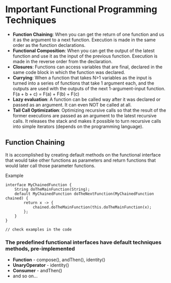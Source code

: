 # Important Functional Programming Techniques
- **Function Chaining**: When you can get the return of one function and us it as the argument to a next function. Execution is made in the same order as the function declarations.
- **Functional Composition**: When you can get the output of the latest function and use it as the input of the previous function. Execution is made in the reverse order from the declaration.
- **Closures**: Functions can access variables that are final, declared in the same code block in which the function was declared. 
- **Currying**: When a function that takes N>1 variables as the input is turned into a series of functions that take 1 argument each, and the outputs are used with the outputs of the next 1-argument-input function. F(a + b + c) = F(a) + F(b) + F(c)
- **Lazy evaluation**: A function can be called way after it was declared or passed as an argument. It can even NOT be called at all.
- **Tail Call Optimization**: Optimizing recursive calls so that the result of the former executions are passed as an argument to the latest recursive calls. It releases the stack and makes it possible to turn recursive calls into simple iterators (depends on the programming language).

## Function Chaining

It is accomplished by creating default methods on the functional interface that would take other functions as parameters and return functions that would later call those parameter functions.

Example
```
interface MyChainedFunction {
    String doTheMainFunction(String);
    default MyChainedFunction doTheNextFunction(MyChainedFunction chained) {
        return x -> {
            chained.doTheMainFunction(this.doTheMainFunction(x);
        };
    }
}

// check examples in the code

```

### The predefined functional interfaces have default techniques methods, pre-implemented

- **Function** - compose(), andThen(), identity()
- **UnaryOperator** -  identity()
- **Consumer** - andThen()
- and so on...